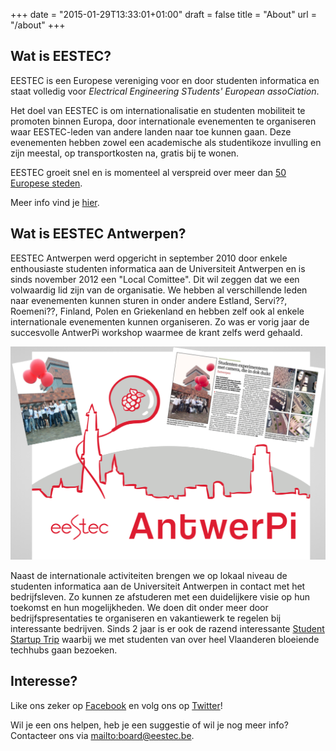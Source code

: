 +++
date = "2015-01-29T13:33:01+01:00"
draft = false
title = "About"
url = "/about"
+++

Wat is EESTEC?
--------------
EESTEC is een Europese vereniging voor en door studenten informatica en staat volledig voor *Electrical Engineering STudents' European assoCiation*.

Het doel van EESTEC is om internationalisatie en studenten mobiliteit te promoten binnen Europa, door internationale evenementen te organiseren waar EESTEC-leden van andere landen naar toe kunnen gaan. Deze evenementen hebben zowel een academische als studentikoze invulling en zijn meestal, op transportkosten na, gratis bij te wonen.

EESTEC groeit snel en is momenteel al verspreid over meer dan [50 Europese
steden](https://eestec.net/cities).

Meer info vind je [hier](https://www.eestec.net).


Wat is EESTEC Antwerpen?
------------------------
EESTEC Antwerpen werd opgericht in september 2010 door enkele enthousiaste
studenten informatica aan de Universiteit Antwerpen en is sinds november 2012
een "Local Comittee".
Dit wil zeggen dat we een volwaardig lid zijn van de organisatie. We hebben al verschillende leden naar evenementen kunnen sturen in onder andere Estland, Servi??, Roemeni??, Finland, Polen en Griekenland en hebben zelf ook al enkele internationale evenementen kunnen organiseren.
Zo was er vorig jaar de succesvolle AntwerPi workshop waarmee de krant zelfs
werd gehaald.

![AntwerPi picture](/img/antwerpi.png)


Naast de internationale activiteiten brengen we op lokaal niveau
de studenten informatica aan de Universiteit Antwerpen in contact met het
bedrijfsleven. Zo kunnen ze afstuderen met een duidelijkere visie op hun
toekomst en hun mogelijkheden.
We doen dit onder meer door bedrijfspresentaties te organiseren en vakantiewerk te
regelen bij interessante bedrijven.
Sinds 2 jaar is er ook de razend interessante [Student Startup
Trip](studentstartuptrip.be) waarbij we met studenten van over heel Vlaanderen
bloeiende techhubs gaan bezoeken.

Interesse?
----------

Like ons zeker op [Facebook](https://www.facebook.com/eestecantwerp) en volg ons op [Twitter](https://www.twitter.com/eestecantwerp)!

Wil je een ons helpen, heb je een suggestie of wil je nog meer info?
Contacteer ons via <mailto:board@eestec.be>.
